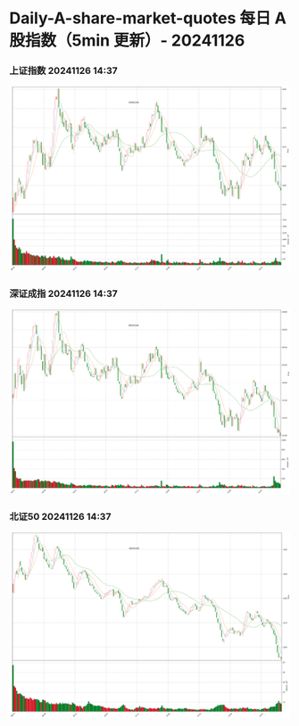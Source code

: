 
# Daily-A-share-market-quotes 每日 A 股指数（5min 更新）- 20241126

### 上证指数 20241126 14:37
![](./fig/2024/11/20241126-sh000001.png)

### 深证成指 20241126 14:37
![](./fig/2024/11/20241126-sz399001.png)

### 北证50 20241126 14:37
![](./fig/2024/11/20241126-bj899050.png)
